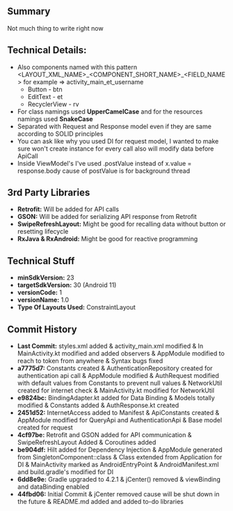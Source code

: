 <h2>Summary</h2>
Not much thing to write right now 

<h2>Technical Details:</h2>
<ul>
<li>Also components named with this pattern &lt;LAYOUT_XML_NAME&gt;_&lt;COMPONENT_SHORT_NAME&gt;_&lt;FIELD_NAME&gt; for example =&gt; activity_main_et_username
<ul>
<li>Button - btn</li>
<li>EditText - et</li>
<li>RecyclerView - rv</li>
</ul>
</li>
<li>For class namings used <b>UpperCamelCase</b> and for the resources namings used <b>SnakeCase</b></li>
<li>Separated with Request and Response model even if they are same according to SOLID principles</li>
<li>You can ask like why you used DI for request model, I wanted to make sure won't create instance for every call also will modify data before ApiCall</li>
<li>Inside ViewModel's I've used .postValue instead of x.value = response.body  cause of postValue is for background thread</li>
</ul>


<h2>3rd Party Libraries</h2>
<ul>
<li><b>Retrofit:</b> Will be added for API calls </li> 
<li><b>GSON:</b> Will be added for serializing API response from Retrofit</li>
<li><b>SwipeRefreshLayout:</b> Might be good for recalling data without button or resetting lifecycle </li>
<li><b>RxJava & RxAndroid:</b> Might be good for reactive programming </li>
</ul>


<h2>Technical Stuff</h2>
<ul>
<li><b>minSdkVersion:</b> 23 </li>
<li><b>targetSdkVersion:</b> 30 (Android 11) </li>
<li><b>versionCode:</b> 1 </li>
<li><b>versionName:</b> 1.0 </li>
<li><b>Type Of Layouts Used:</b> ConstraintLayout </li>
</ul>


<h2>Commit History</h2>
<ul>
<li><b>Last Commit:</b> styles.xml added & activity_main.xml modified & In MainActivity.kt modified and added observers & AppModule modified to reach to token from anywhere & Syntax bugs fixed </li>
<li><b>a7775d7:</b> Constants created & AuthenticationRepository created for authentication api call & AppModule modified & AuthRequest modified with default values from Constants to prevent null values & NetworkUtil created for internet check & MainActivity.kt modified for NetworkUtil</li>
<li><b>e9824bc:</b> BindingAdapter.kt added for Data Binding & Models totally modified  & Constants added & AuthResponse.kt created</li>
<li><b>2451d52:</b> InternetAccess added to Manifest & ApiConstants created & AppModule modified for QueryApi and AuthenticationApi & Base model created for request </li>
<li><b>4cf97be:</b> Retrofit and GSON added for API communication & SwipeRefreshLayout Added & Coroutines added </li>
<li><b>be904df:</b> Hilt added for Dependency Injection &  AppModule generated from SingletonComponent::class & Class extended from Application for DI & MainActivity marked as AndroidEntryPoint & AndroidManifest.xml and build.gradle's modified for DI</li>
<li><b>6dd8e9e:</b> Gradle upgraded to 4.2.1 & jCenter() removed & viewBinding and dataBinding enabled  </li>
<li><b>44fbd06:</b> Initial Commit & jCenter removed cause will be shut down in the future & README.md added and added to-do libraries </li>
</ul>
